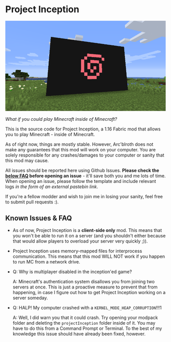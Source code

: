 # Project Inception

![Logo](screenshots/multiblockmayhem.png)

_What if you could play Minecraft inside of Minecraft?_

This is the source code for Project Inception, a 1.16 Fabric
mod that allows you to play Minecraft - inside of Minecraft.

As of right now, things are mostly stable. However,
Arc'blroth does not make any guarantees that this mod will
work on your computer. You are solely responsible for any
crashes/damages to your computer or sanity that this mod may cause.

All issues should be reported here using Github Issues.
**Please check the [below FAQ](#Known-Issues--FAQ) before 
opening an issue** - it'll save both you and me lots of time.
When opening an issue, please follow the template and include
relevant logs *in the form of an external pastebin link*.

If you're a fellow modder and wish to join me in losing your
sanity, feel free to submit pull requests :).

## Known Issues & FAQ

* As of now, Project Inception is a **client-side only** mod.
  This means that you won't be able to run it on a server
  (and you shouldn't either because that would allow players
  to overload your server very quickly ;)).

* Project Inception uses memory-mapped files for
  interprocess communication. This means that this mod
  WILL NOT work if you happen to run MC from a network drive.
  
* Q: Why is multiplayer disabled in the inception'ed game?

  A: Minecraft's authentication system disallows you from
     joining two servers at once. This is just a proactive
     measure to prevent that from happening, in case
     I figure out how to get Project Inception working on
     a server someday.

* Q: HALP! My computer crashed with a `KERNEL_MODE_HEAP_CORRUPTION`!!!1
  
  A: Well, I did warn you that it could crash. Try
     opening your modpack folder and  deleting the 
     `projectInception` folder inside of it. You
     may have to do this from a Command Prompt or Terminal.
     To the best of my knowledge this issue should have already
     been fixed, however.